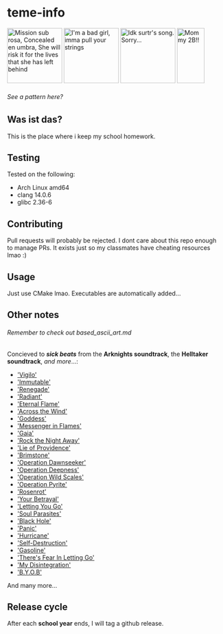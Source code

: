 # teme-info

<p float="left">
  <img alt="Mission sub rosa, Concealed en umbra, She will risk it for the lives that she has left behind" src="https://external-content.duckduckgo.com/iu/?u=https%3A%2F%2Fvignette.wikia.nocookie.net%2Fmrfz%2Fimages%2F6%2F68%2FKal%2527tsit.png%2Frevision%2Flatest%3Fcb%3D20190831014830&f=1&nofb=1" width="128px" height="128px">
  <img alt="I'm a bad girl, imma pull your strings" src="https://external-content.duckduckgo.com/iu/?u=https%3A%2F%2Fowwya.com%2Fwp-content%2Fuploads%2F2020%2F05%2FArknights-W-Wiki-Guide.png&f=1&nofb=1" width="128px" height="128px">
  <img alt="Idk surtr's song. Sorry..." src="https://external-content.duckduckgo.com/iu/?u=https%3A%2F%2Fgamepress.gg%2Farknights%2Fsites%2Farknights%2Ffiles%2F2020-09%2Fchar_350_surtr_1_0.png&f=1&nofb=1" width="128px" height="128px">
  <img alt="Mommy 2B!!" src="https://static.wikia.nocookie.net/nier/images/3/38/YoRHa_No.2_Type_B.png/revision/latest/scale-to-width-down/270?cb=20170322051325" width="64px" height="128px">
</p>

###### See a pattern here?

## Was ist das?

This is the place where i keep my school homework.

## Testing

Tested on the following:

- Arch Linux amd64
- clang 14.0.6
- glibc 2.36-6

## Contributing

Pull requests will probably be rejected. I dont care about this repo enough to manage PRs.
It exists just so my classmates have cheating resources lmao :)

## Usage

Just use CMake lmao. Executables are automatically added...

## Other notes

###### Remember to check out based_ascii_art.md

Concieved to **_sick beats_** from the **Arknights soundtrack**, the **Helltaker soundtrack**, _and more_...:

- ['Vigilo'](https://music.youtube.com/watch?v=LH0vVifRFNE&feature=share)
- ['Immutable'](https://open.spotify.com/track/2TRPuDIapRBVmnZGOHSILj?si=44e6041478094263)
- ['Renegade'](https://music.youtube.com/watch?v=qAkM8QGLbuo&feature=share)
- ['Radiant'](https://open.spotify.com/track/61DmKCuwyiSZMOo7k8C8pT?si=aabf40fe78e84c32)
- ['Eternal Flame'](https://open.spotify.com/track/5dqVXsMW0N7u4XiskZAZlD?si=d61c4f0626b44214)
- ['Across the Wind'](https://open.spotify.com/track/7BAovtuc7CG3IQB8BvQHm9?si=2dc63a091d77450a)
- ['Goddess'](https://open.spotify.com/track/5AYsfd5MxN8lxBHIc4wU17?si=f9643b27dc4f4793)
- ['Messenger in Flames'](https://open.spotify.com/track/603YogLJbymD7EUjDzmeqK?si=ec653d21bb824fc1)
- ['Gaia'](https://open.spotify.com/track/4DKNjHg6ewqPEwLJVt2S1l?si=1cc0c8f4b9954eac)
- ['Rock the Night Away'](https://open.spotify.com/track/1JWYmiUUxOsgXFlbyZWNv2?si=66fd33a59289424d)
- ['Lie of Providence'](https://open.spotify.com/track/00ntty4vtBM7lejzKuSrdB?si=277a46e52efd4850)
- ['Brimstone'](https://open.spotify.com/track/27nOe8VYoCMyAHjkN9OyGQ?si=87e2bc6b6fd546ff)
- ['Operation Dawnseeker'](https://open.spotify.com/track/4iN2XPaSCFvLOtSbSjfg5x?si=54c41c81325f4f7e)
- ['Operation Deepness'](https://open.spotify.com/track/3AFI43GeDu6Gg7ogVjckUD?si=bd5db773d0154953)
- ['Operation Wild Scales'](https://open.spotify.com/track/667UjogEHDNr7XQOklGFwv?si=60ed50e829974116)
- ['Operation Pyrite'](https://open.spotify.com/track/3ghYly2jUXbPlOJ7omJtP8?si=40246f1b11e84944)
- ['Rosenrot'](https://open.spotify.com/track/50LmbBKCBeDRKYvpR7ApjG?si=e9d4a7c4d64a441c)
- ['Your Betrayal'](https://open.spotify.com/track/25GC50HslaaruyrKjdu0lP?si=d7a9923c8b514ed0)
- ['Letting You Go'](https://open.spotify.com/track/7rGN3oqzCpG2mLcwoPwDQm?si=a228b2b534504b6e)
- ['Soul Parasites'](https://open.spotify.com/track/4EEqWoSyBaWWkwXrr7TykW?si=54112c4d33394d27)
- ['Black Hole'](https://open.spotify.com/track/4Y7eqYTpV7fQxpYj1isN2F?si=03ab742f5d914d46)
- ['Panic'](https://open.spotify.com/track/2OPcwNyO1CmKwlqiP0Y4DT?si=6739d533ffeb44ba)
- ['Hurricane'](https://open.spotify.com/track/2GFwwTIVLjnOrtP7m9luHC?si=0e6d7110619841c1)
- ['Self-Destruction'](https://open.spotify.com/track/4UhMvTR5tHf2ecfoz0KV92?si=7621d1cedaef428b)
- ['Gasoline'](https://open.spotify.com/track/6Q1m1GyNxyOwZ2ud3p7XoS?si=6be0baef933d4e49)
- ['There's Fear In Letting Go'](https://open.spotify.com/track/2OYtcqflvzQwh3cMPmTHs4?si=906da491ef1b42ee)
- ['My Disintegration'](https://open.spotify.com/track/1ZktZDKewJUdX1FfXSBRyM?si=a022d4a9bbd94aaf)
- ['B.Y.O.B'](https://open.spotify.com/track/0EYOdF5FCkgOJJla8DI2Md?si=f853219f8b954207)

And many more...

## Release cycle

After each **school year** ends, I will tag a github release.

